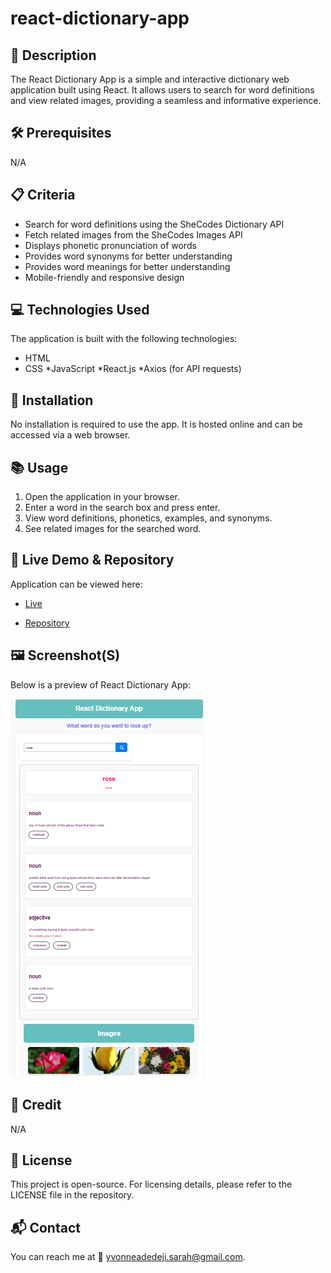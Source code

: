 # react-dictionary-app

## 📌 Description
The React Dictionary App is a simple and interactive dictionary web application built using React. It allows users to search for word definitions and view related images, providing a seamless and informative experience.

## 🛠 Prerequisites
N/A

## 📋 Criteria
* Search for word definitions using the SheCodes Dictionary API
* Fetch related images from the SheCodes Images API
* Displays phonetic pronunciation of words
* Provides word synonyms for better understanding
* Provides word meanings for better understanding
* Mobile-friendly and responsive design

## 💻 Technologies Used
The application is built with the following technologies:
* HTML
* CSS
*JavaScript
*React.js
*Axios (for API requests)

## 🚀 Installation
No installation is required to use the app. It is hosted online and can be accessed via a web browser.

## 📚 Usage
1. Open the application in your browser.
2. Enter a word in the search box and press enter.
3. View word definitions, phonetics, examples, and synonyms.
4. See related images for the searched word.

## 🔗 Live Demo & Repository
Application can be viewed here: 
* [Live](https://ya-react-dictionary-project.netlify.app/)

* [Repository](https://github.com/yvonnesarah/react-dictionary-project)

## 🖼 Screenshot(S)
Below is a preview of React Dictionary App:

![Screenshot](images/react-dictionary-app.png "React Dictionary App")

## 👥 Credit
N/A

## 📜 License
This project is open-source. For licensing details, please refer to the LICENSE file in the repository.

## 📬 Contact
You can reach me at 📧 yvonneadedeji.sarah@gmail.com.

